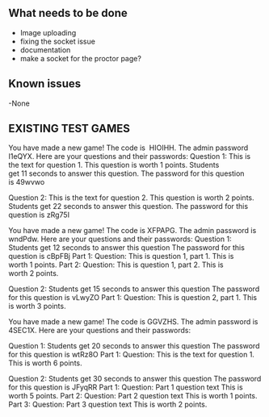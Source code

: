 ## What needs to be done

- Image uploading
- fixing the socket issue
- documentation
- make a socket for the proctor page?

## Known issues

-None

## EXISTING TEST GAMES

You have made a new game! The code is  HIOIHH. The admin password I1eQYX. Here are your questions and their passwords:
Question 1:
This is the text for question 1.
This question is worth 1 points. Students get 11 seconds to answer this question. The password for this question is 49wvwo

Question 2:
This is the text for question 2.
This question is worth 2 points. Students get 22 seconds to answer this question. The password for this question is zRg75I

You have made a new game! The code is XFPAPG. The admin password is wndPdw. Here are your questions and their passwords:
Question 1:
Students get 12 seconds to answer this question
The password for this question is cBpFBj
Part 1:
Question: This is question 1, part 1.
This is worth 1 points.
Part 2:
Question: This is question 1, part 2.
This is worth 2 points.

Question 2:
Students get 15 seconds to answer this question
The password for this question is vLwyZO
Part 1:
Question: This is question 2, part 1.
This is worth 3 points.

You have made a new game! The code is GGVZHS. The admin password is 4SEC1X. Here are your questions and their passwords:

Question 1:
Students get 20 seconds to answer this question
The password for this question is wtRz8O
Part 1:
Question: This is the text for question 1.
This is worth 6 points.

Question 2:
Students get 30 seconds to answer this question
The password for this question is JFyqRR
Part 1:
Question: Part 1 question text
This is worth 5 points.
Part 2:
Question: Part 2 question text
This is worth 1 points.
Part 3:
Question: Part 3 question text
This is worth 2 points.

